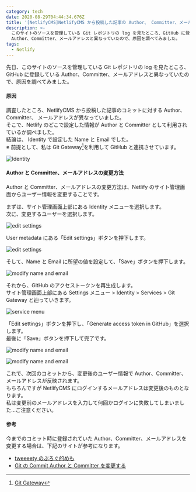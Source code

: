 ```yaml
---
category: tech
date: 2020-08-29T04:44:34.676Z
title: '[NetlifyCMS]NetlifyCMS から投稿した記事の Author、 Committer、メールアドレス について'
description: >-
  このサイトのソースを管理している Git レポジトリの log を見たところ、GitHub に登録している
  Author、Committer、メールアドレスと異なっていたので、原因を調べてみました。
tags:
  - Netlify
---
```

先日、このサイトのソースを管理している Git レポジトリの log を見たところ、GitHub に登録している Author、Committer、メールアドレスと異なっていたので、原因を調べてみました。

#### 原因

調査したところ、NetlifyCMS から投稿した記事のコミットに対する Author、Committer、
メールアドレスが異なっていました。  
そこで、Netlify のどこで設定した情報が Author と Committer として利用されているか調べました。  
結論は、 Identity で設定した Name と Email でした。  
※ 前提として、私は Git Gateway[^1]を利用して GitHub と連携させています。

![Identity](media/netlifycms-identity.png)

#### Author と Committer、メールアドレスの変更方法

Author と Committer、メールアドレスの変更方法は、Netlify のサイト管理画面からユーザー情報を変更することです。

まずは、サイト管理画面上部にある Identity メニューを選択します。  
次に、変更するユーザーを選択します。

![edit settings](media/netlifycms-select-user.png)

User metadata にある「Edit settings」ボタンを押下します。

![edit settings](media/netlifycms-edit-settings.png)

そして、Name と Email に所望の値を設定して、「Save」ボタンを押下します。

![modify name and email](media/netlifycms-modify-name-mail.png)

それから、GitHub のアクセストークンを再生成します。  
サイト管理画面上部にある Settings メニュー > Identity > Services > Git Gateway と辿っていきます。

![service menu](media/netlifycms-service-menu.png)

「Edit settings」ボタンを押下し、「Generate access token in GitHub」を選択します。  
最後に「Save」ボタンを押下して完了です。

![modify name and email](media/netlifycms-git-gateway.png)

![modify name and email](media/netlifycms-generate-access-token-in-github.png)

これで、次回のコミットから、変更後のユーザー情報で Author、Committer、メールアドレスが反映されます。  
もちろんですが NetlifyCMS にログインするメールアドレスは変更後のものとなります。  
私は変更前のメールアドレスを入力して何回かログインに失敗してしまいました…ご注意ください。

#### 参考

今までのコミット時に登録されていた Author、Committer、メールアドレスを変更する場合は、下記のサイトが参考になります。

- [tweeeety のぶろぐ的めも](https://www.tweeeety.blog/entry/2015/03/10/211100)
- [Git の Commit Author と Committer を変更する](https://qiita.com/sea_mountain/items/d70216a5bc16a88ed932)

[^1]: [Git Gateway](https://docs.netlify.com/visitor-access/git-gateway/)